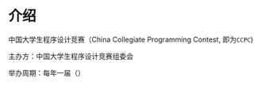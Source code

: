 # 介绍

中国大学生程序设计竞赛（China Collegiate Programming Contest, 即为`CCPC`)

主办方：中国大学生程序设计竞赛组委会

举办周期：每年一届（）

